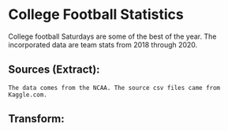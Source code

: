 # College Football Statistics

 College football Saturdays are some of the best of the year. The incorporated data are team stats from 2018 through 2020. 

## Sources (Extract): 
    The data comes from the NCAA. The source csv files came from Kaggle.com.
    
## Transform: 
    

